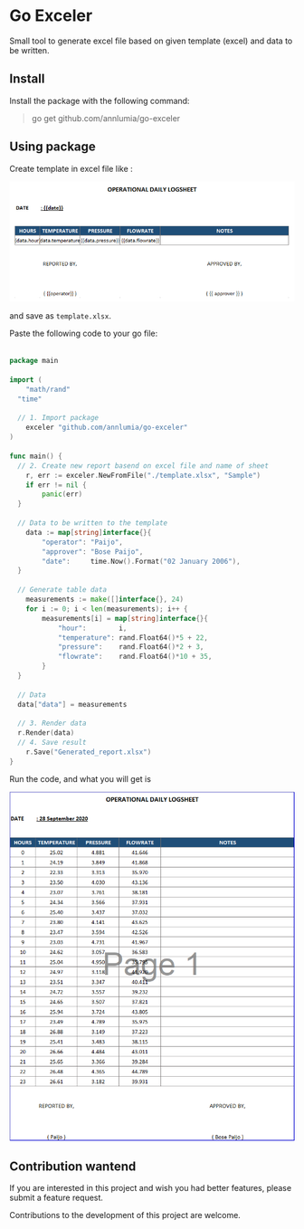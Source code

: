 # Go Exceler

Small tool to generate excel file based on given template (excel) and data to be written.

## Install

Install the package with the following command:

> go get github.com/annlumia/go-exceler

## Using package

Create template in excel file like :

![Sample Template](./examples/template.png)

and save as `template.xlsx`.

Paste the following code to your go file:

```go

package main

import (
	"math/rand"
  "time"

  // 1. Import package
	exceler "github.com/annlumia/go-exceler"
)

func main() {
  // 2. Create new report basend on excel file and name of sheet
	r, err := exceler.NewFromFile("./template.xlsx", "Sample")
	if err != nil {
		panic(err)
  }

  // Data to be written to the template
	data := map[string]interface{}{
		"operator": "Paijo",
		"approver": "Bose Paijo",
		"date":     time.Now().Format("02 January 2006"),
  }

  // Generate table data
	measurements := make([]interface{}, 24)
	for i := 0; i < len(measurements); i++ {
		measurements[i] = map[string]interface{}{
			"hour":        i,
			"temperature": rand.Float64()*5 + 22,
			"pressure":    rand.Float64()*2 + 3,
			"flowrate":    rand.Float64()*10 + 35,
		}
  }

  // Data
  data["data"] = measurements

  // 3. Render data
  r.Render(data)
  // 4. Save result
	r.Save("Generated_report.xlsx")
}

```

Run the code, and what you will get is

![Generated_report](./examples/result.png)

## Contribution wantend

If you are interested in this project and wish you had better features, please submit a feature request.

Contributions to the development of this project are welcome.
